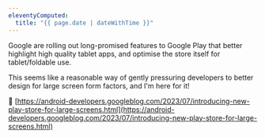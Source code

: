 ```yaml
---
eleventyComputed:
  title: "{{ page.date | dateWithTime }}"
---
```

Google are rolling out long-promised features to Google Play that better highlight high quality tablet apps, and optimise the store itself for tablet/foldable use.

This seems like a reasonable way of gently pressuring developers to better design for large screen form factors, and I'm here for it!

🔗 [https://android-developers.googleblog.com/2023/07/introducing-new-play-store-for-large-screens.html](https://android-developers.googleblog.com/2023/07/introducing-new-play-store-for-large-screens.html)
